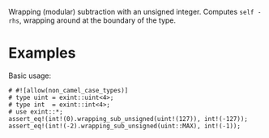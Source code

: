 Wrapping (modular) subtraction with an unsigned integer. Computes `self - rhs`,
wrapping around at the boundary of the type.

# Examples

Basic usage:

```
# #![allow(non_camel_case_types)]
# type uint = exint::uint<4>;
# type int  = exint::int<4>;
# use exint::*;
assert_eq!(int!(0).wrapping_sub_unsigned(uint!(127)), int!(-127));
assert_eq!(int!(-2).wrapping_sub_unsigned(uint::MAX), int!(-1));
```
